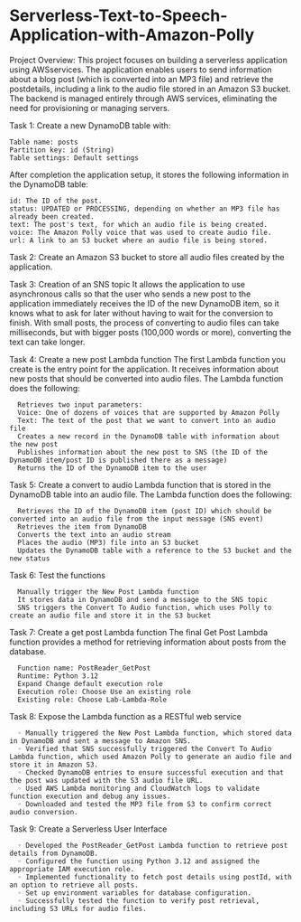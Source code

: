 # Serverless-Text-to-Speech-Application-with-Amazon-Polly

Project Overview:
This project focuses on building a serverless application using AWSservices. The application enables users to send information about a blog post (which is converted into an MP3 file) and retrieve the postdetails, including a link to the audio file stored in an Amazon S3 bucket. The backend is managed entirely through AWS services, eliminating the need for provisioning or managing servers.

Task 1: 
  Create a new DynamoDB table with:

    Table name: posts
    Partition key: id (String)
    Table settings: Default settings
    
  After completion the application setup, it stores the following information in the DynamoDB table:
    
    id: The ID of the post.
    status: UPDATED or PROCESSING, depending on whether an MP3 file has already been created.
    text: The post's text, for which an audio file is being created.
    voice: The Amazon Polly voice that was used to create audio file.
    url: A link to an S3 bucket where an audio file is being stored.

Task 2: Create an Amazon S3 bucket to store all audio files created by the application.

Task 3: Creation of an SNS topic
    It allows the application to use asynchronous calls so that the user who sends a new post to the application immediately receives the ID of the new DynamoDB item, so it knows what to ask       for later without having to wait for the conversion to finish. With small posts, the process of converting to audio files can take milliseconds, but with bigger posts (100,000 words or         more), converting the text can take longer.

Task 4: Create a new post Lambda function
    The first Lambda function you create is the entry point for the application. It receives information about new posts that should be converted into audio files.
    The Lambda function does the following:
      
      Retrieves two input parameters:
      Voice: One of dozens of voices that are supported by Amazon Polly
      Text: The text of the post that we want to convert into an audio file
      Creates a new record in the DynamoDB table with information about the new post
      Publishes information about the new post to SNS (the ID of the DynamoDB item/post ID is published there as a message)
      Returns the ID of the DynamoDB item to the user
      
Task 5: Create a convert to audio Lambda function that is stored in the DynamoDB table into an audio file.
    The Lambda function does the following:
      
      Retrieves the ID of the DynamoDB item (post ID) which should be converted into an audio file from the input message (SNS event)
      Retrieves the item from DynamoDB
      Converts the text into an audio stream
      Places the audio (MP3) file into an S3 bucket
      Updates the DynamoDB table with a reference to the S3 bucket and the new status

Task 6:  Test the functions

      Manually trigger the New Post Lambda function
      It stores data in DynamoDB and send a message to the SNS topic
      SNS triggers the Convert To Audio function, which uses Polly to create an audio file and store it in the S3 bucket    

Task 7: Create a get post Lambda function
      The final Get Post Lambda function provides a method for retrieving information about posts from the database.
  
      Function name: PostReader_GetPost
      Runtime: Python 3.12
      Expand Change default execution role
      Execution role: Choose Use an existing role
      Existing role: Choose Lab-Lambda-Role

Task 8: Expose the Lambda function as a RESTful web service
    
      ◦ Manually triggered the New Post Lambda function, which stored data in DynamoDB and sent a message to Amazon SNS.
      ◦ Verified that SNS successfully triggered the Convert To Audio Lambda function, which used Amazon Polly to generate an audio file and store it in Amazon S3.
      ◦ Checked DynamoDB entries to ensure successful execution and that the post was updated with the S3 audio file URL.
      ◦ Used AWS Lambda monitoring and CloudWatch logs to validate function execution and debug any issues.
      ◦ Downloaded and tested the MP3 file from S3 to confirm correct audio conversion.

Task 9: Create a Serverless User Interface

      ◦ Developed the PostReader_GetPost Lambda function to retrieve post details from DynamoDB.
      ◦ Configured the function using Python 3.12 and assigned the appropriate IAM execution role.
      ◦ Implemented functionality to fetch post details using postId, with an option to retrieve all posts.
      ◦ Set up environment variables for database configuration.
      ◦ Successfully tested the function to verify post retrieval, including S3 URLs for audio files.
